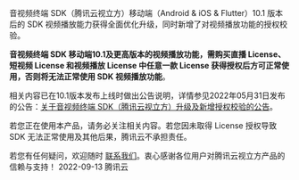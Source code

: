 音视频终端 SDK（腾讯云视立方）移动端（Android & iOS & Flutter）10.1 版本后的 SDK 视频播放能力获得全面优化升级，同时新增了对视频播放功能的授权校验。

**音视频终端 SDK 移动端10.1及更高版本的视频播放功能，需购买直播 License、短视频 License 和视频播放 License 中任意一款 License 获得授权后方可正常使用，否则将无法正常使用 SDK 视频播放功能**。

相关内容已在10.1版本发布上线时做出公告说明，详情参见2022年05月31日发布的公告：[关于音视频终端 SDK（腾讯云视立方）升级及新增授权校验的公告](https://cloud.tencent.com/document/product/1449/74203)。

若您正在使用本产品，请务必关注相关内容。若您因未取得 License 授权导致 SDK 无法正常使用及其他后果，腾讯云不承担责任。

若您有任何疑问，欢迎随时 [联系我们](https://cloud.tencent.com/document/product/1449/56948)。衷心感谢各位用户对腾讯云视立方产品的信赖与支持！
2022-09-13
腾讯云

